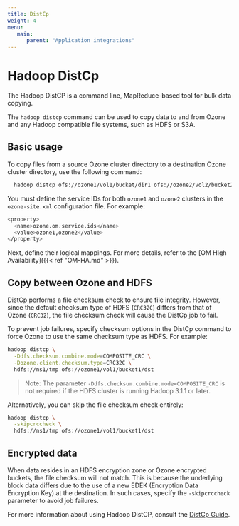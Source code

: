 ```yaml
---
title: DistCp
weight: 4
menu:
   main:
      parent: "Application integrations"
---
```

<!---
  Licensed to the Apache Software Foundation (ASF) under one or more
  contributor license agreements.  See the NOTICE file distributed with
  this work for additional information regarding copyright ownership.
  The ASF licenses this file to You under the Apache License, Version 2.0
  (the "License"); you may not use this file except in compliance with
  the License.  You may obtain a copy of the License at

      http://www.apache.org/licenses/LICENSE-2.0

  Unless required by applicable law or agreed to in writing, software
  distributed under the License is distributed on an "AS IS" BASIS,
  WITHOUT WARRANTIES OR CONDITIONS OF ANY KIND, either express or implied.
  See the License for the specific language governing permissions and
  limitations under the License.
-->

# Hadoop DistCp

The Hadoop DistCP is a command line, MapReduce-based tool for bulk data copying.

The `hadoop distcp` command can be used to copy data to and from Ozone and any Hadoop compatible file systems, such as HDFS or S3A.

## Basic usage

To copy files from a source Ozone cluster directory to a destination Ozone cluster directory, use the following command:

```bash
  hadoop distcp ofs://ozone1/vol1/bucket/dir1 ofs://ozone2/vol2/bucket2/dir2
```

You must define the service IDs for both `ozone1` and `ozone2` clusters in the `ozone-site.xml` configuration file. For example:
```bash
<property>
  <name>ozone.om.service.ids</name>
  <value>ozone1,ozone2</value>
</property>
```

Next, define their logical mappings. For more details, refer to the [OM High Availability]({{< ref "OM-HA.md" >}}).

## Copy between Ozone and HDFS

DistCp performs a file checksum check to ensure file integrity. However, since the default checksum type of HDFS (`CRC32C`) differs from that of Ozone (`CRC32`), the file checksum check will cause the DistCp job to fail.

To prevent job failures, specify checksum options in the DistCp command to force Ozone to use the same checksum type as HDFS. For example:

```bash
hadoop distcp \
  -Ddfs.checksum.combine.mode=COMPOSITE_CRC \
  -Dozone.client.checksum.type=CRC32C \
  hdfs://ns1/tmp ofs://ozone1/vol1/bucket1/dst
```

> Note: The parameter `-Ddfs.checksum.combine.mode=COMPOSITE_CRC` is not required if the HDFS cluster is running Hadoop 3.1.1 or later.

Alternatively, you can skip the file checksum check entirely:

```bash
hadoop distcp \
  -skipcrccheck \
  hdfs://ns1/tmp ofs://ozone1/vol1/bucket1/dst
```

## Encrypted data

When data resides in an HDFS encryption zone or Ozone encrypted buckets, the file checksum will not match. This is because the underlying block data differs due to the use of a new EDEK (Encryption Data Encryption Key) at the destination. In such cases, specify the `-skipcrccheck` parameter to avoid job failures.

For more information about using Hadoop DistCP, consult the [DistCp Guide](https://hadoop.apache.org/docs/current/hadoop-distcp/DistCp.html).
